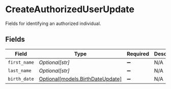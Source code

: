 # CreateAuthorizedUserUpdate

Fields for identifying an authorized individual.


## Fields

| Field                                                            | Type                                                             | Required                                                         | Description                                                      |
| ---------------------------------------------------------------- | ---------------------------------------------------------------- | ---------------------------------------------------------------- | ---------------------------------------------------------------- |
| `first_name`                                                     | *Optional[str]*                                                  | :heavy_minus_sign:                                               | N/A                                                              |
| `last_name`                                                      | *Optional[str]*                                                  | :heavy_minus_sign:                                               | N/A                                                              |
| `birth_date`                                                     | [Optional[models.BirthDateUpdate]](../models/birthdateupdate.md) | :heavy_minus_sign:                                               | N/A                                                              |